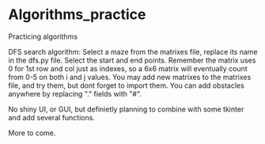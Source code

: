 # Algorithms_practice
Practicing algorithms

DFS search algorithm:
Select a maze from the matrixes file, replace its name in the dfs.py file.
Select the start and end points. Remember the matrix uses 0 for 1st row and col just as indexes, so a 6x6 matrix will eventually count from 0-5 on both i and j values.
You may add new matrixes to the matrixes file, and try them, but dont forget to import them.
You can add obstacles anywhere by replacing "." fields with "#".

No shiny UI, or GUI, but definietly planning to combine with some tkinter and add several functions.

More to come.
